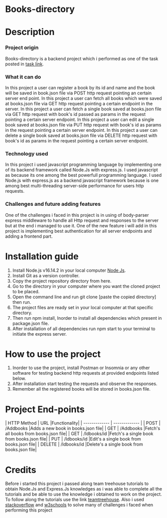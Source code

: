 # Books-directory

# Description

### Project origin
Books-directory is a backend project which i performed as one of the task posted in [task link](https://www.blog.duomly.com/node-js-project-ideas-for-beginners/#1-books-directory).

### What it can do
In this project a user can register a book by its id and name and the book will be saved in book.json file via POST http request pointing an certain server end point.
In this project a user can fetch all books which were saved at books.json file via GET http request pointing a certain endpoint in the server.
In this project a user can fetch a single book saved at books.json file via GET http request with book's id passed as params in the request pointing a certain server endpoint.
In this project a user can edit a single book saved at books.json file via PUT http request with book's id as params in the request pointing a certain server endpoint.
In this project a user can delete a single book saved at books.json file via DELETE http request with book's id as params in the request pointing a certain server endpoint.

### Technology used
In this project i used javascript programming language by implementing one of its backend framework called Node.Js with express.js.
I used javascript as because its one among the best powerfull programming language.
I used Node.js with express.js as a backend javascript framework because is one among best multi-threading server-side performance for users http requests.

### Challenges and future adding features
One of the challenges i faced in this project is in using of body-parser express middleware to handle all Http request and responses to the server but at the end i managed to use it.
One of the new feature i will add in this project is implementing best authentication for all server endpoints and adding a frontend part.

# Installation guide
1. Install Node.js v16.14.2 in your local computer [Node Js](https://nodejs.org/en/).
2. Install Git as a version controller.
3. Copy the project repository directory from here.
4. Go to the directory in your computer where you want the cloned project to be placed.
5. Open the command line and run git clone [paste the copied directory] then run.
6. The project files are ready set in your local computer at that specific directory.
7. Then run npm install, Inorder to install all dependencies which present in package.json file.
8. After installation of all dependencies run npm start to your terminal to initiate the express server.


# How to use the project
1. Inorder to use the project, install Postman or Insomnia or any other software for testing backend http requests at provided endpoints listed below.
2. After installation start testing the requests and observe the responses.
3. Remember all the registered books will be stored in books.json file.

# Project End-points
| HTTP Method  | URL |Functionality|
| ------------- | ------------- |
| POST  | /Addbooks  |Adds a new book in books.json file|
| GET  | /Addbooks   |Fetch's all books from books.json file|
| GET  | /Idbooks/id   |Fetch's a single book from books.json file|
| PUT  | /Idbooks/id   |Edit's a single book from books.json file|
| DELETE  | /Idbooks/id   |Delete's a single book from books.json file|

# Credits
Before i started this project i passed along team treehouse tutorials to obtain Node.Js and Express.Js knowledges as i was able to complete all the tutorials and be able to use the knowledge i obtained to work on the project.
To follow along the tutorials use the link [teamtreehouse](https://teamtreehouse.com/).
Also i used [stackoverflow](https://stackoverflow.com/) and [w3schools](https://www.w3schools.com/) to solve many of challenges i faced when performing this project



